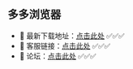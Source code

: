 ## 多多浏览器
- 💝 最新下载地址：[点击此处](https://az.lucaskucas.top/?app=dd) ✅✅✅
- 💝 客服链接：[点击此处](https://lk-resource.ddkefu.top/WebChat/WebChat.html?siteCode=ddllq&externalName=夸克GITHUB) ✅✅✅
- 💝 论坛：[点击此处](https://独家.top/) ✅✅✅
